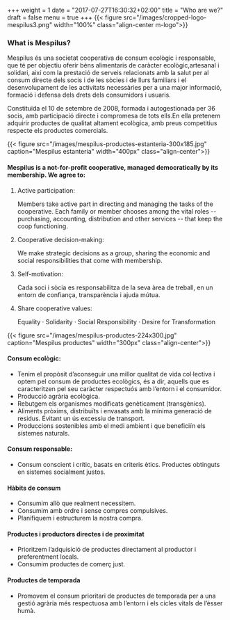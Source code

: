 +++
weight = 1
date = "2017-07-27T16:30:32+02:00"
title = "Who are we?"
draft = false
menu = true
+++
{{< figure src="/images/cropped-logo-mespilus3.png" width="100%" class="align-center m-logo">}}

### What is Mespilus?

Mespilus és una societat cooperativa de consum ecològic i responsable, que té per objectiu oferir béns alimentaris de caràcter ecològic,artesanal i solidari, així com la prestació de serveis relacionats amb la salut per al consum directe dels socis i de les sòcies i de llurs familiars i el desenvolupament de les activitats necessàries per a una major informació, formació i defensa dels drets dels consumidors i usuaris.

Constituïda el 10 de setembre de 2008, formada i autogestionada per 36 socis, amb participació directe i compromesa de tots ells.En ella pretenem adquirir productes de qualitat altament ecològica, amb preus competitius respecte els productes comercials.

{{< figure src="/images/mespilus-productes-estanteria-300x185.jpg" caption="Mespilus estanteria" width="400px" class="align-center">}}

#### Mespilus is a not-for-profit cooperative, managed democratically by its membership. We agree to:

1. Active participation:

    Members take active part in directing and managing the tasks of the cooperative. Each family or member chooses among the vital roles -- purchasing, accounting, distribution and other services -- that keep the coop functioning.
2. Cooperative decision-making:

    We make strategic decisions as a group, sharing the economic and social responsibilities that come with membership.
3. Self-motivation:

    Cada soci i sòcia es responsabilitza de la seva àrea de treball, en un entorn de confiança, transparència i ajuda mútua.   
4. Share cooperative values:

    Equality · Solidarity · Social Responsibility · Desire for Transformation

{{< figure src="/images/mespilus-productes-224x300.jpg" caption="Mespilus productes" width="300px" class="align-center">}}

#### Consum ecològic:

* Tenim el propòsit d’aconseguir una millor qualitat de vida col·lectiva i optem pel consum de productes ecològics, és a dir, aquells que es caracteritzen pel seu caràcter respectuós amb l’entorn i el consumidor.
* Producció agrària ecològica.
* Rebutgem els organismes modificats genèticament (transgènics).
* Aliments pròxims, distribuïts i envasats amb la mínima generació de residus. Evitant un ús excessiu de transport.
* Produccions sostenibles amb el medi ambient i que beneficiïn els sistemes naturals.

#### Consum responsable:

* Consum conscient i crític, basats en criteris ètics. Productes obtinguts en sistemes socialment justos.

#### Hàbits de consum

* Consumim allò que realment necessitem.
* Consumim amb ordre i sense compres compulsives.
* Planifiquem i estructurem la nostra compra.

#### Productes i productors directes i de proximitat

* Prioritzem l’adquisició de productes directament al productor i preferentment locals.
* Consumim productes de comerç just.

#### Productes de temporada

* Promovem el consum prioritari de productes de temporada per a una gestió agrària més respectuosa amb l’entorn i els cicles vitals de l’ésser humà.
